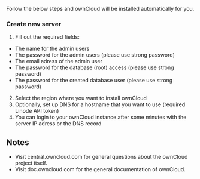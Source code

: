 
Follow the below steps and ownCloud will be installed automatically for you.

### Create new server

1. Fill out the required fields:
- The name for the admin users
- The password for the admin users (please use strong password)
- The email adress of the admin user
- The password for the database (root) access  (please use strong password)
- The password for the created database user  (please use strong password)
2. Select the region where you want to install ownCloud
3. Optionally, set up DNS for a hostname that you want to use (required Linode API token)
4. You can login to your ownCloud instance after some minutes with the server IP adress or the DNS record

## Notes

* Visit central.owncloud.com for general questions about the ownCloud project itself.
* Visit doc.owncloud.com for the general documentation of ownCloud.
